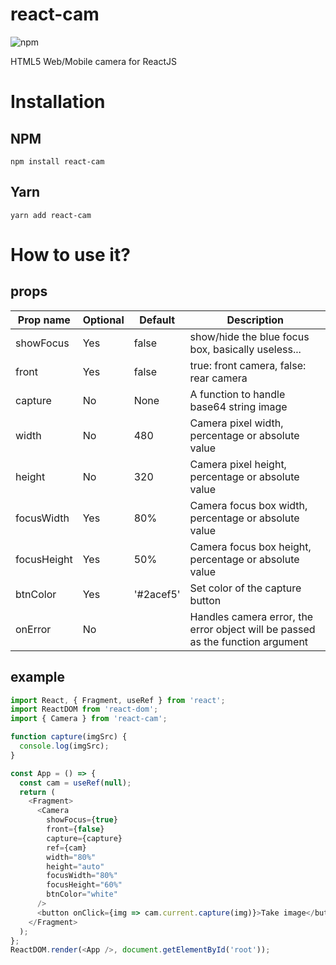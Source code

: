 # react-cam

![npm](https://img.shields.io/npm/dw/react-cam.svg)

HTML5 Web/Mobile camera for ReactJS

# Installation

## NPM

```console
npm install react-cam
```

## Yarn

```console
yarn add react-cam
```

# How to use it?

## props

| Prop name   | Optional | Default   | Description                                                                    |
| ----------- | -------- | --------- | ------------------------------------------------------------------------------ |
| showFocus   | Yes      | false     | show/hide the blue focus box, basically useless...                             |
| front       | Yes      | false     | true: front camera, false: rear camera                                         |
| capture     | No       | None      | A function to handle base64 string image                                       |
| width       | No       | 480       | Camera pixel width, percentage or absolute value                               |
| height      | No       | 320       | Camera pixel height, percentage or absolute value                              |
| focusWidth  | Yes      | 80%       | Camera focus box width, percentage or absolute value                           |
| focusHeight | Yes      | 50%       | Camera focus box height, percentage or absolute value                          |
| btnColor    | Yes      | '#2acef5' | Set color of the capture button                                                |
| onError     | No       |           | Handles camera error, the error object will be passed as the function argument |

## example

```javascript
import React, { Fragment, useRef } from 'react';
import ReactDOM from 'react-dom';
import { Camera } from 'react-cam';

function capture(imgSrc) {
  console.log(imgSrc);
}

const App = () => {
  const cam = useRef(null);
  return (
    <Fragment>
      <Camera
        showFocus={true}
        front={false}
        capture={capture}
        ref={cam}
        width="80%"
        height="auto"
        focusWidth="80%"
        focusHeight="60%"
        btnColor="white"
      />
      <button onClick={img => cam.current.capture(img)}>Take image</button>
    </Fragment>
  );
};
ReactDOM.render(<App />, document.getElementById('root'));
```
